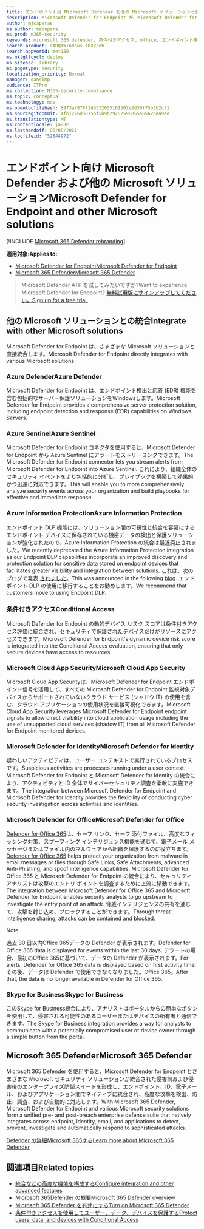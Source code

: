 ```yaml
---
title: エンドポイント用 Microsoft Defender を他の Microsoft ソリューションと統合する
description: Microsoft Defender for Endpoint が、Microsoft Defender for Identity や Azure Defender を含む他の Microsoft ソリューションと統合する方法について説明します。
author: mjcaparas
ms.author: macapara
ms.prod: m365-security
keywords: microsoft 365 defender, 条件付きアクセス, office, エンドポイント用 Microsoft Defender, id 用 microsoft Defender, microsoft defender for office, Azure Defender, microsoft cloud app security, azure sentinel
search.product: eADQiWindows 10XVcnh
search.appverid: met150
ms.mktglfcycl: deploy
ms.sitesec: library
ms.pagetype: security
localization_priority: Normal
manager: dansimp
audience: ITPro
ms.collection: M365-security-compliance
ms.topic: conceptual
ms.technology: mde
ms.openlocfilehash: 8973a78787345532055161507e2d30f75b3b2cf1
ms.sourcegitcommit: 4fb1226d5875bf5b9b29252596855a6562cea9ae
ms.translationtype: MT
ms.contentlocale: ja-JP
ms.lasthandoff: 06/08/2021
ms.locfileid: "52844972"
---
```

# <a name="microsoft-defender-for-endpoint-and-other-microsoft-solutions"></a><span data-ttu-id="9f09e-104">エンドポイント向け Microsoft Defender および他の Microsoft ソリューション</span><span class="sxs-lookup"><span data-stu-id="9f09e-104">Microsoft Defender for Endpoint and other Microsoft solutions</span></span>

[!INCLUDE [Microsoft 365 Defender rebranding](../../includes/microsoft-defender.md)]


<span data-ttu-id="9f09e-105">**適用対象:**</span><span class="sxs-lookup"><span data-stu-id="9f09e-105">**Applies to:**</span></span>
- [<span data-ttu-id="9f09e-106">Microsoft Defender for Endpoint</span><span class="sxs-lookup"><span data-stu-id="9f09e-106">Microsoft Defender for Endpoint</span></span>](https://go.microsoft.com/fwlink/?linkid=2154037)
- [<span data-ttu-id="9f09e-107">Microsoft 365 Defender</span><span class="sxs-lookup"><span data-stu-id="9f09e-107">Microsoft 365 Defender</span></span>](https://go.microsoft.com/fwlink/?linkid=2118804)

> <span data-ttu-id="9f09e-108">Microsoft Defender ATP を試してみたいですか?</span><span class="sxs-lookup"><span data-stu-id="9f09e-108">Want to experience Microsoft Defender for Endpoint?</span></span> [<span data-ttu-id="9f09e-109">無料試用版にサインアップしてください。</span><span class="sxs-lookup"><span data-stu-id="9f09e-109">Sign up for a free trial.</span></span>](https://www.microsoft.com/microsoft-365/windows/microsoft-defender-atp?ocid=docs-wdatp-exposedapis-abovefoldlink)

## <a name="integrate-with-other-microsoft-solutions"></a><span data-ttu-id="9f09e-110">他の Microsoft ソリューションとの統合</span><span class="sxs-lookup"><span data-stu-id="9f09e-110">Integrate with other Microsoft solutions</span></span>

<span data-ttu-id="9f09e-111">Microsoft Defender for Endpoint は、さまざまな Microsoft ソリューションと直接統合します。</span><span class="sxs-lookup"><span data-stu-id="9f09e-111">Microsoft Defender for Endpoint directly integrates with various Microsoft solutions.</span></span>

### <a name="azure-defender"></a><span data-ttu-id="9f09e-112">Azure Defender</span><span class="sxs-lookup"><span data-stu-id="9f09e-112">Azure Defender</span></span>
<span data-ttu-id="9f09e-113">Microsoft Defender for Endpoint は、エンドポイント検出と応答 (EDR) 機能を含む包括的なサーバー保護ソリューションをWindowsします。</span><span class="sxs-lookup"><span data-stu-id="9f09e-113">Microsoft Defender for Endpoint provides a comprehensive server protection solution, including endpoint detection and response (EDR) capabilities on Windows Servers.</span></span>

### <a name="azure-sentinel"></a><span data-ttu-id="9f09e-114">Azure Sentinel</span><span class="sxs-lookup"><span data-stu-id="9f09e-114">Azure Sentinel</span></span>
<span data-ttu-id="9f09e-115">Microsoft Defender for Endpoint コネクタを使用すると、Microsoft Defender for Endpoint から Azure Sentinel にアラートをストリーミングできます。</span><span class="sxs-lookup"><span data-stu-id="9f09e-115">The Microsoft Defender for Endpoint connector lets you stream alerts from Microsoft Defender for Endpoint into Azure Sentinel.</span></span> <span data-ttu-id="9f09e-116">これにより、組織全体のセキュリティ イベントをより包括的に分析し、プレイブックを構築して効果的かつ迅速に対応できます。</span><span class="sxs-lookup"><span data-stu-id="9f09e-116">This will enable you to more comprehensively analyze security events across your organization and build playbooks for effective and immediate response.</span></span>

### <a name="azure-information-protection"></a><span data-ttu-id="9f09e-117">Azure Information Protection</span><span class="sxs-lookup"><span data-stu-id="9f09e-117">Azure Information Protection</span></span>
<span data-ttu-id="9f09e-118">エンドポイント DLP 機能には、ソリューション間の可視性と統合を容易にするエンドポイント デバイスに保存されている機密データの検出と保護ソリューションが強化されたので、Azure Information Protection の統合は最近廃止されました。</span><span class="sxs-lookup"><span data-stu-id="9f09e-118">We recently deprecated the Azure Information Protection integration as our Endpoint DLP capabilities incorporate an improved discovery and protection solution for sensitive data stored on endpoint devices that facilitates greater visibility and integration between solutions.</span></span> <span data-ttu-id="9f09e-119">これは、次のブログで発表 [されました](https://techcommunity.microsoft.com/t5/microsoft-defender-for-endpoint/protecting-sensitive-information-on-devices/ba-p/2143555)。</span><span class="sxs-lookup"><span data-stu-id="9f09e-119">This was announced in the following [blog](https://techcommunity.microsoft.com/t5/microsoft-defender-for-endpoint/protecting-sensitive-information-on-devices/ba-p/2143555).</span></span> <span data-ttu-id="9f09e-120">エンドポイント DLP の使用に移行することをお勧めします。</span><span class="sxs-lookup"><span data-stu-id="9f09e-120">We recommend that customers move to using Endpoint DLP.</span></span>

### <a name="conditional-access"></a><span data-ttu-id="9f09e-121">条件付きアクセス</span><span class="sxs-lookup"><span data-stu-id="9f09e-121">Conditional Access</span></span>
<span data-ttu-id="9f09e-122">Microsoft Defender for Endpoint の動的デバイス リスク スコアは条件付きアクセス評価に統合され、セキュリティで保護されたデバイスだけがリソースにアクセスできます。</span><span class="sxs-lookup"><span data-stu-id="9f09e-122">Microsoft Defender for Endpoint's dynamic device risk score is integrated into the Conditional Access evaluation, ensuring that only secure devices have access to resources.</span></span> 

### <a name="microsoft-cloud-app-security"></a><span data-ttu-id="9f09e-123">Microsoft Cloud App Security</span><span class="sxs-lookup"><span data-stu-id="9f09e-123">Microsoft Cloud App Security</span></span>
<span data-ttu-id="9f09e-124">Microsoft Cloud App Securityは、Microsoft Defender for Endpoint エンドポイント信号を活用して、すべての Microsoft Defender for Endpoint 監視対象デバイスからサポートされていないクラウド サービス (シャドウ IT) の使用を含む、クラウド アプリケーションの使用状況を直接可視化できます。</span><span class="sxs-lookup"><span data-stu-id="9f09e-124">Microsoft Cloud App Security leverages Microsoft Defender for Endpoint endpoint signals to allow direct visibility into cloud application usage including the use of unsupported cloud services (shadow IT) from all Microsoft Defender for Endpoint monitored devices.</span></span>

### <a name="microsoft-defender-for-identity"></a><span data-ttu-id="9f09e-125">Microsoft Defender for Identity</span><span class="sxs-lookup"><span data-stu-id="9f09e-125">Microsoft Defender for Identity</span></span>
<span data-ttu-id="9f09e-126">疑わしいアクティビティは、ユーザー コンテキストで実行されているプロセスです。</span><span class="sxs-lookup"><span data-stu-id="9f09e-126">Suspicious activities are processes running under a user context.</span></span> <span data-ttu-id="9f09e-127">Microsoft Defender for Endpoint と Microsoft Defender for Identity の統合により、アクティビティと ID 全体でサイバーセキュリティ調査を柔軟に実施できます。</span><span class="sxs-lookup"><span data-stu-id="9f09e-127">The integration between Microsoft Defender for Endpoint and Microsoft Defender for Identity provides the flexibility of conducting cyber security investigation across activities and identities.</span></span>

### <a name="microsoft-defender-for-office"></a><span data-ttu-id="9f09e-128">Microsoft Defender for Office</span><span class="sxs-lookup"><span data-stu-id="9f09e-128">Microsoft Defender for Office</span></span>
<span data-ttu-id="9f09e-129">[Defender for Office 365](/office365/securitycompliance/office-365-atp)は、セーフ リンク、セーフ 添付ファイル、高度なフィッシング対策、スプーフィング インテリジェンス機能を通じて、電子メール メッセージまたはファイル内のマルウェアから組織を保護するのに役立ちます。</span><span class="sxs-lookup"><span data-stu-id="9f09e-129">[Defender for Office 365](/office365/securitycompliance/office-365-atp) helps protect your organization from malware in email messages or files through Safe Links, Safe Attachments, advanced Anti-Phishing, and spoof intelligence capabilities.</span></span> <span data-ttu-id="9f09e-130">Microsoft Defender for Office 365 と Microsoft Defender for Endpoint の統合により、セキュリティ アナリストは攻撃のエントリ ポイントを調査するために上流に移動できます。</span><span class="sxs-lookup"><span data-stu-id="9f09e-130">The integration between Microsoft Defender for Office 365 and Microsoft Defender for Endpoint enables security analysts to go upstream to investigate the entry point of an attack.</span></span> <span data-ttu-id="9f09e-131">脅威インテリジェンスの共有を通じて、攻撃を封じ込め、ブロックすることができます。</span><span class="sxs-lookup"><span data-stu-id="9f09e-131">Through threat intelligence sharing, attacks can be contained and blocked.</span></span> 

>[!NOTE]
> <span data-ttu-id="9f09e-132">過去 30 日以内Office 365データの Defender が表示されます。</span><span class="sxs-lookup"><span data-stu-id="9f09e-132">Defender for Office 365 data is displayed for events within the last 30 days.</span></span> <span data-ttu-id="9f09e-133">アラートの場合、最初のOffice 365に基づいて、データの Defender が表示されます。</span><span class="sxs-lookup"><span data-stu-id="9f09e-133">For alerts, Defender for Office 365 data is displayed based on first activity time.</span></span> <span data-ttu-id="9f09e-134">その後、データは Defender で使用できなくなりました。Office 365。</span><span class="sxs-lookup"><span data-stu-id="9f09e-134">After that, the data is no longer available in Defender for Office 365.</span></span>

### <a name="skype-for-business"></a><span data-ttu-id="9f09e-135">Skype for Business</span><span class="sxs-lookup"><span data-stu-id="9f09e-135">Skype for Business</span></span>
<span data-ttu-id="9f09e-136">このSkype for Business統合により、アナリストはポータルからの簡単なボタンを使用して、侵害される可能性のあるユーザーまたはデバイスの所有者と通信できます。</span><span class="sxs-lookup"><span data-stu-id="9f09e-136">The Skype for Business integration provides a way for analysts to communicate with a potentially compromised user or device owner through a simple button from the portal.</span></span>

## <a name="microsoft-365-defender"></a><span data-ttu-id="9f09e-137">Microsoft 365 Defender</span><span class="sxs-lookup"><span data-stu-id="9f09e-137">Microsoft 365 Defender</span></span>
<span data-ttu-id="9f09e-138">Microsoft 365 Defender を使用すると、Microsoft Defender for Endpoint とさまざまな Microsoft セキュリティ ソリューションが統合された侵害前および侵害後のエンタープライズ防御スイートを形成し、エンドポイント、ID、電子メール、およびアプリケーション間でネイティブに統合され、高度な攻撃を検出、防止、調査、および自動的に対応します。</span><span class="sxs-lookup"><span data-stu-id="9f09e-138">With Microsoft 365 Defender, Microsoft Defender for Endpoint and various Microsoft security solutions form a unified pre- and post-breach enterprise defense suite that natively integrates across endpoint, identity, email, and applications to detect, prevent, investigate and automatically respond to sophisticated attacks.</span></span> 
 
[<span data-ttu-id="9f09e-139">Defender の詳細Microsoft 365する</span><span class="sxs-lookup"><span data-stu-id="9f09e-139">Learn more about Microsoft 365 Defender</span></span>](/microsoft-365/security/defender/microsoft-threat-protection)


## <a name="related-topics"></a><span data-ttu-id="9f09e-140">関連項目</span><span class="sxs-lookup"><span data-stu-id="9f09e-140">Related topics</span></span>
- [<span data-ttu-id="9f09e-141">統合などの高度な機能を構成する</span><span class="sxs-lookup"><span data-stu-id="9f09e-141">Configure integration and other advanced features</span></span>](advanced-features.md)
- [<span data-ttu-id="9f09e-142">Microsoft 365Defender の概要</span><span class="sxs-lookup"><span data-stu-id="9f09e-142">Microsoft 365 Defender overview</span></span>](/microsoft-365/security/defender/microsoft-threat-protection)
- [<span data-ttu-id="9f09e-143">Microsoft 365 Defender を有効にする</span><span class="sxs-lookup"><span data-stu-id="9f09e-143">Turn on Microsoft 365 Defender</span></span>](/microsoft-365/security/defender/mtp-enable)
- [<span data-ttu-id="9f09e-144">条件付きアクセスを使用してユーザー、データ、デバイスを保護する</span><span class="sxs-lookup"><span data-stu-id="9f09e-144">Protect users, data, and devices with Conditional Access</span></span>](conditional-access.md)
